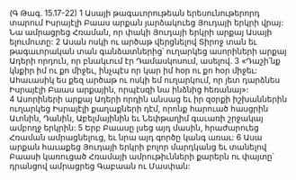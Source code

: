 (Գ Թագ. 15.17-22)
1 Ասայի թագաւորութեան երեսունութերորդ տարում Իսրայէլի Բաաս արքան յարձակուեց Յուդայի երկրի վրայ: Նա ամրացրեց Հռաման, որ փակի Յուդայի երկրի արքայ Ասայի ելումուտը: 2 Ասան ոսկի ու արծաթ վերցնելով Տիրոջ տան եւ թագաւորական տան գանձատներից՝ ուղարկեց ասորիների արքայ Ադերի որդուն, որ բնակւում էր Դամասկոսում, ասելով. 3 «Դաշի՛նք կնքիր իմ ու քո միջեւ, ինչպէս որ կար իմ հօր ու քո հօր միջեւ: Ահաւասիկ ես քեզ արծաթ ու ոսկի եմ ուղարկում, որ յետ դարձնես Իսրայէլի Բաաս արքային, որպէսզի նա ինձնից հեռանայ»: 4 Ասորիների արքայ Ադերի որդին անսաց եւ իր զօրքի իշխաններին ուղարկեց Իսրայէլի քաղաքների դէմ, որոնք հարուած հասցրին Աւոնին, Դանին, Աբելմայինին եւ Նեփթաղիմ գաւառի շրջակայ ամբողջ երկրին: 5 Երբ Բաասը լսեց այդ մասին, հրաժարուեց Հռաման ամրացնելուց, եւ նրա այդ գործը կանգ առաւ: 6 Ասա արքան հաւաքեց Յուդայի երկրի բոլոր մարդկանց եւ տանելով Բաասի կառուցած Հռամայի ամրութիւնների քարերն ու փայտը՝ դրանցով ամրացրեց Գաբաան ու Մասփան:
